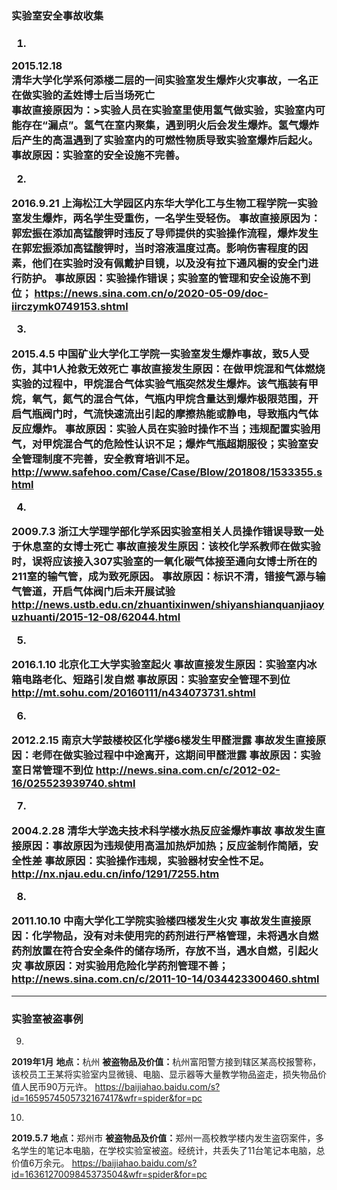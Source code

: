 <h3>实验室安全事故收集<h3>

1.
<b>2015.12.18</b><br/>
清华大学化学系何添楼二层的一间实验室发生爆炸火灾事故，一名正在做实验的孟姓博士后当场死亡   
事故直接原因为：>实验人员在实验室里使用氢气做实验，实验室内可能存在“漏点”。氢气在室内聚集，遇到明火后会发生爆炸。氢气爆炸后产生的高温遇到了实验室内的可燃性物质导致实验室爆炸后起火。
事故原因：实验室的安全设施不完善。

2.
<b>2016.9.21</b>
上海松江大学园区内东华大学化工与生物工程学院一实验室发生爆炸，两名学生受重伤，一名学生受轻伤。
<b>事故直接原因为：</b>郭宏振在添加高锰酸钾时违反了导师提供的实验操作流程，爆炸发生在郭宏振添加高锰酸钾时，当时溶液温度过高。影响伤害程度的因素，他们在实验时没有佩戴护目镜，以及没有拉下通风橱的安全门进行防护。
<b>事故原因：</b>实验操作错误；实验室的管理和安全设施不到位；
<https://news.sina.com.cn/o/2020-05-09/doc-iirczymk0749153.shtml>

3.
<b>2015.4.5</b>
中国矿业大学化工学院一实验室发生爆炸事故，致5人受伤，其中1人抢救无效死亡
<b>事故直接发生原因：</b>在做甲烷混和气体燃烧实验的过程中，甲烷混合气体实验气瓶突然发生爆炸。该气瓶装有甲烷，氧气，氮气的混合气体，气瓶内甲烷含量达到爆炸极限范围，开启气瓶阀门时，气流快速流出引起的摩擦热能或静电，导致瓶内气体反应爆炸。
<b>事故原因：</b>实验人员在实验时操作不当；违规配置实验用气，对甲烷混合气的危险性认识不足；爆炸气瓶超期服役；实验室安全管理制度不完善，安全教育培训不足。
<http://www.safehoo.com/Case/Case/Blow/201808/1533355.shtml>

4.
<b>2009.7.3</b>
浙江大学理学部化学系因实验室相关人员操作错误导致一处于休息室的女博士死亡
<b>事故直接发生原因：</b>该校化学系教师在做实验时，误将应该接入307实验室的一氧化碳气体接至通向女博士所在的211室的输气管，成为致死原因。
<b>事故原因：</b>标识不清，错接气源与输气管道，开启气体阀门后未开展试验
<http://news.ustb.edu.cn/zhuantixinwen/shiyanshianquanjiaoyuzhuanti/2015-12-08/62044.html>

5.
<b>2016.1.10</b>
北京化工大学实验室起火
<b>事故直接发生原因：</b>实验室内冰箱电路老化、短路引发自燃
<b>事故原因：</b>实验室安全管理不到位
<http://mt.sohu.com/20160111/n434073731.shtml>

6.
<b>2012.2.15</b>
南京大学鼓楼校区化学楼6楼发生甲醛泄露
<b>事故发生直接原因：</b>老师在做实验过程中中途离开，这期间甲醛泄露
<b>事故原因：</b>实验室日常管理不到位
<http://news.sina.com.cn/c/2012-02-16/025523939740.shtml>

7.
<b>2004.2.28</b>
清华大学逸夫技术科学楼水热反应釜爆炸事故
<b>事故发生直接原因：</b>事故原因为违规使用高温加热炉加热；反应釜制作简陋，安全性差
<b>事故原因：</b>实验操作违规，实验器材安全性不足。
<http://nx.njau.edu.cn/info/1291/7255.htm>

8.
<b>2011.10.10</b>
中南大学化工学院实验楼四楼发生火灾
<b>事故发生直接原因：</b>化学物品，没有对未使用完的药剂进行严格管理，未将遇水自燃药剂放置在符合安全条件的储存场所，存放不当，遇水自燃，引起火灾
<b>事故原因：</b>对实验用危险化学药剂管理不善；
<http://news.sina.com.cn/c/2011-10-14/034423300460.shtml>

***

<h3>实验室被盗事例</h3>

9.
<b>2019年1月</b>
<b>地点：</b>杭州
<b>被盗物品及价值：</b>杭州富阳警方接到辖区某高校报警称，该校员工王某将实验室内显微镜、电脑、显示器等大量教学物品盗走，损失物品价值人民币90万元许。
<https://baijiahao.baidu.com/s?id=1659574505732167417&wfr=spider&for=pc>

10.
<b>2019.5.7</b>
<b>地点：</b>郑州市
<b>被盗物品及价值：</b>郑州一高校教学楼内发生盗窃案件，多名学生的笔记本电脑，在学校实验室被盗。经统计，共丢失了11台笔记本电脑，总价值6万余元。
<https://baijiahao.baidu.com/s?id=1636127009845373504&wfr=spider&for=pc>
